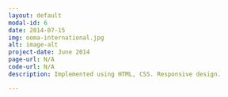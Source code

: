 ```yaml
---
layout: default
modal-id: 6
date: 2014-07-15
img: ooma-international.jpg
alt: image-alt
project-date: June 2014
page-url: N/A
code-url: N/A
description: Implemented using HTML, CSS. Responsive design.

---
```


